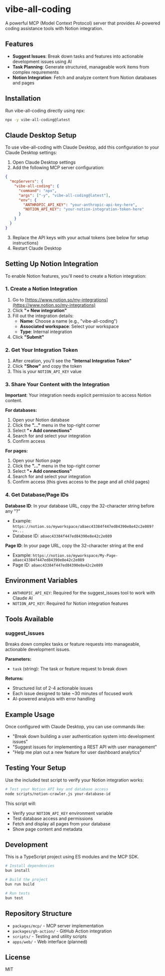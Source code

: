# vibe-all-coding

A powerful MCP (Model Context Protocol) server that provides AI-powered coding assistance tools with Notion integration.

## Features

- **Suggest Issues**: Break down tasks and features into actionable development issues using AI
- **Task Planning**: Generate structured, manageable work items from complex requirements
- **Notion Integration**: Fetch and analyze content from Notion databases and pages

## Installation

Run vibe-all-coding directly using npx:

```bash
npx -y vibe-all-coding@latest
```

## Claude Desktop Setup

To use vibe-all-coding with Claude Desktop, add this configuration to your Claude Desktop settings:

1. Open Claude Desktop settings
2. Add the following MCP server configuration:

```json
{
  "mcpServers": {
    "vibe-all-coding": {
      "command": "npx",
      "args": ["-y", "vibe-all-coding@latest"],
      "env": {
        "ANTHROPIC_API_KEY": "your-anthropic-api-key-here",
        "NOTION_API_KEY": "your-notion-integration-token-here"
      }
    }
  }
}
```

3. Replace the API keys with your actual tokens (see below for setup instructions)
4. Restart Claude Desktop

## Setting Up Notion Integration

To enable Notion features, you'll need to create a Notion integration:

### 1. Create a Notion Integration

1. Go to [https://www.notion.so/my-integrations](https://www.notion.so/my-integrations)
2. Click **"+ New integration"**
3. Fill out the integration details:
   - **Name**: Choose a name (e.g., "vibe-all-coding")
   - **Associated workspace**: Select your workspace
   - **Type**: Internal integration
4. Click **"Submit"**

### 2. Get Your Integration Token

1. After creation, you'll see the **"Internal Integration Token"**
2. Click **"Show"** and copy the token
3. This is your `NOTION_API_KEY` value

### 3. Share Your Content with the Integration

**Important**: Your integration needs explicit permission to access Notion content.

**For databases:**
1. Open your Notion database
2. Click the **"..."** menu in the top-right corner
3. Select **"+ Add connections"**
4. Search for and select your integration
5. Confirm access

**For pages:**
1. Open your Notion page
2. Click the **"..."** menu in the top-right corner  
3. Select **"+ Add connections"**
4. Search for and select your integration
5. Confirm access (this gives access to the page and all child pages)

### 4. Get Database/Page IDs

**Database ID**: In your database URL, copy the 32-character string before any "?" 
- Example: `https://notion.so/myworkspace/a8aec43384f447ed84390e8e42c2e089?v=...`
- Database ID: `a8aec43384f447ed84390e8e42c2e089`

**Page ID**: In your page URL, copy the 32-character string at the end
- Example: `https://notion.so/myworkspace/My-Page-a8aec43384f447ed84390e8e42c2e089`
- Page ID: `a8aec43384f447ed84390e8e42c2e089`

## Environment Variables

- `ANTHROPIC_API_KEY`: Required for the suggest_issues tool to work with Claude AI
- `NOTION_API_KEY`: Required for Notion integration features

## Tools Available

### suggest_issues
Breaks down complex tasks or feature requests into manageable, actionable development issues.

**Parameters:**
- `task` (string): The task or feature request to break down

**Returns:**
- Structured list of 2-4 actionable issues
- Each issue designed to take ~30 minutes of focused work
- AI-powered analysis with error handling

## Example Usage

Once configured with Claude Desktop, you can use commands like:
- "Break down building a user authentication system into development issues"
- "Suggest issues for implementing a REST API with user management"
- "Help me plan out a new feature for user dashboard analytics"

## Testing Your Setup

Use the included test script to verify your Notion integration works:

```bash
# Test your Notion API key and database access
node scripts/notion-crawler.js your-database-id
```

This script will:
- Verify your `NOTION_API_KEY` environment variable
- Test database access and permissions
- Fetch and display all pages from your database
- Show page content and metadata

## Development

This is a TypeScript project using ES modules and the MCP SDK.

```bash
# Install dependencies
bun install

# Build the project
bun run build

# Run tests
bun test
```

## Repository Structure

- `packages/mcp/` - MCP server implementation
- `packages/gh-action/` - GitHub Action integration
- `scripts/` - Testing and utility scripts
- `apps/web/` - Web interface (planned)

## License

MIT
